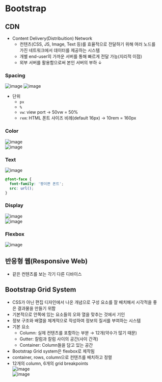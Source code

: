 # Bootstrap
## CDN
- Content Delivery(Distribuition) Network
  - 컨텐츠(CSS, JS, Image, Text 등)를 효율적으로 전달하기 위해 여러 노드를 가진 네트워크에서 데이터를 제공하는 시스템
  - 개별 end-user의 가까운 서버를 통해 빠르게 전달 가능(지리적 이점)
  - 외부 서버를 활용함으로써 본인 서버의 부하 &darr;

### Spacing
![image](https://user-images.githubusercontent.com/108309396/224209085-418bdcf8-fd29-4bad-8388-c9b9ecd7c8c0.png)
![image](https://user-images.githubusercontent.com/108309396/224210143-22f8ce42-8d07-4e83-a2b7-6c2f8c4e2648.png)  
- 단위
  - `px`
  - `%`
  - `vw`: view port &rarr; 50vw = 50%
  - `rem`: HTML 폰트 사이즈 비례(default 16px) &rarr; 10rem = 160px

### Color
![image](https://user-images.githubusercontent.com/108309396/224209279-6b017529-b464-455a-a2e6-1b3d9612cc21.png)  
![image](https://user-images.githubusercontent.com/108309396/224210316-ec985732-8999-4a00-a070-19c8954e26c3.png)  

### Text
![image](https://user-images.githubusercontent.com/108309396/224210366-b7238019-90e1-4752-8787-da2e7efd1139.png)  
```css
@font-face {
  font-family: '짱이쁜 폰트';
  src: url();
}
```

### Display
![image](https://user-images.githubusercontent.com/108309396/224210447-78a8b728-8fee-4453-8202-f13308537656.png)  
![image](https://user-images.githubusercontent.com/108309396/224210455-cf0548d7-8c7b-4dd3-8795-81a644db3054.png)  

### Flexbox
![image](https://user-images.githubusercontent.com/108309396/224210496-8b9e6e4b-2b20-4b41-8510-a960477bdcb5.png)

## 반응형 웹(Responsive Web)
- 같은 컨텐츠를 보는 각기 다른 디바이스

## Bootstrap Grid System
- CSS가 아닌 편집 디자인에서 나온 개념으로 구성 요소를 잘 배치해서 시각적을 좋은 결과물을 만들기 위함
- 기본적으로 안쪽에 있는 요소들의 오와 열을 맞추는 것에서 기인
- 정보 구조와 배열을 체계적으로 작성하여 정보의 질서를 부여하는 시스템
- 기본 요소
  - Column: 실제 컨텐츠를 포함하는 부분 &rarr; 12개(약수가 많기 때문)
  - Gutter: 칼럼과 칼럼 사이의 공간(사이 간격)
  - Container: Column들을 담고 있는 공간
- Bootstrap Grid system은 flexbox로 제작됨
- container, rows, column으로 컨텐츠를 배치하고 정렬
- 12개의 column, 6개의 grid breakpoints  
![image](https://user-images.githubusercontent.com/108309396/224259527-eca700bb-3982-4d19-96bd-da31c00d0478.png)  
![image](https://user-images.githubusercontent.com/108309396/224259599-8911878d-f427-4b99-9a4a-86b49b8cd1d9.png)  